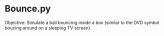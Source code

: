 # Bounce.py
Objective:
Simulate a ball bouncing inside a box (similar to the DVD symbol boucing around on a sleeping TV screen).

